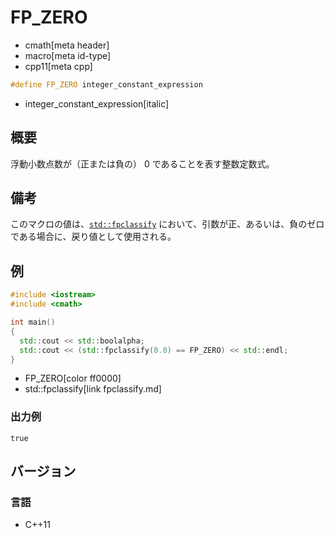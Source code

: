 # FP_ZERO
* cmath[meta header]
* macro[meta id-type]
* cpp11[meta cpp]

```cpp
#define FP_ZERO integer_constant_expression
```
* integer_constant_expression[italic]

## 概要
浮動小数点数が（正または負の） 0 であることを表す整数定数式。


## 備考
このマクロの値は、[`std::fpclassify`](fpclassify.md) において、引数が正、あるいは、負のゼロである場合に、戻り値として使用される。


## 例
```cpp example
#include <iostream>
#include <cmath>

int main()
{
  std::cout << std::boolalpha;
  std::cout << (std::fpclassify(0.0) == FP_ZERO) << std::endl;
}
```
* FP_ZERO[color ff0000]
* std::fpclassify[link fpclassify.md]

### 出力例
```
true
```


## バージョン
### 言語
- C++11
